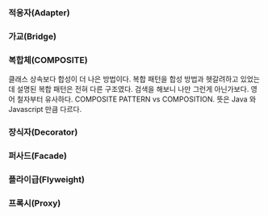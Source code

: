### 적응자(Adapter)
### 가교(Bridge)
### 복합체(COMPOSITE)
클래스 상속보다 합성이 더 나은 방법이다. 복합 패턴을 합성 방법과 헷갈려하고 있었는데 설명된 복합 패턴은 전혀 다른 구조였다. 검색을 해보니 나만 그런게 아닌가보다. 영어 철자부터 유사하다. COMPOSITE PATTERN vs COMPOSITION. 뜻은 Java 와 Javascript 만큼 다르다.
### 장식자(Decorator)
### 퍼사드(Facade)
### 플라이급(Flyweight)
### 프록시(Proxy)
